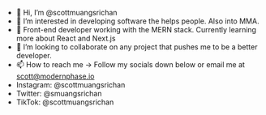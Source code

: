 - 👋 Hi, I’m @scottmuangsrichan
- 👀 I’m interested in developing software the helps people. Also into MMA.
- 🌱 Front-end developer working with the MERN stack. Currently learning more about React and Next.js
- 💞️ I’m looking to collaborate on any project that pushes me to be a better developer.
- 📫 How to reach me -> Follow my socials down below or email me at scott@modernphase.io
- Instagram: @scottmuangsrichan
- Twitter: @smuangsrichan
- TikTok: @scottmuangsrichan

<!---
scottmuangsrichan/scottmuangsrichan is a ✨ special ✨ repository because its `README.md` (this file) appears on your GitHub profile.
You can click the Preview link to take a look at your changes.
--->
